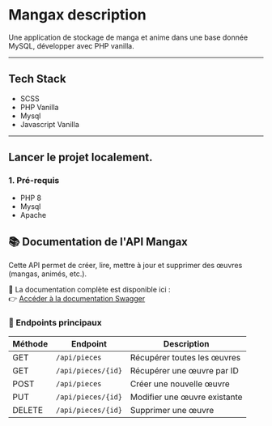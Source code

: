 
# Mangax description
Une application de stockage de manga et anime dans une base donnée MySQL, développer avec PHP vanilla.

---

## Tech Stack

- SCSS
- PHP Vanilla
- Mysql
- Javascript Vanilla
---



## Lancer le projet localement.

### 1. Pré-requis
- PHP 8
- Mysql
- Apache

## 📚 Documentation de l'API Mangax

Cette API permet de créer, lire, mettre à jour et supprimer des œuvres (mangas, animés, etc.).

📄 La documentation complète est disponible ici :  
👉 [Accéder à la documentation Swagger](http://localhost/Mangax/docs)

### 🔹 Endpoints principaux

| Méthode | Endpoint            | Description                       |
|---------|---------------------|-----------------------------------|
| GET     | `/api/pieces`       | Récupérer toutes les œuvres       |
| GET     | `/api/pieces/{id}`  | Récupérer une œuvre par ID        |
| POST    | `/api/pieces`       | Créer une nouvelle œuvre          |
| PUT     | `/api/pieces/{id}`  | Modifier une œuvre existante      |
| DELETE  | `/api/pieces/{id}`  | Supprimer une œuvre               |
